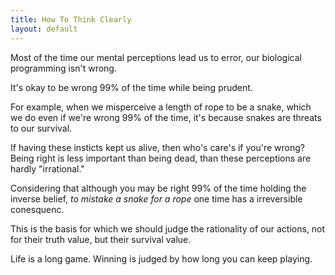 ```yaml
---
title: How To Think Clearly
layout: default
---
```


Most of the time our mental perceptions lead us to error,
our biological programming isn't wrong. 

It's okay to be wrong 99% of the time while being prudent. 

For example, when we misperceive a length of rope to be a snake, which
we do even if we\'re wrong 99% of the time, it\'s because snakes are
threats to our survival.

If having these insticts kept us alive, then who\'s care\'s if you\'re
wrong? Being right is less important than being dead, than these perceptions are hardly \"irrational.\"


Considering that although you may be right 99% of the time holding the
inverse belief, *to mistake a snake for a rope* one time has a
irreversible conesquenc.

This is the basis for which we should judge the rationality of our
actions, not for their truth value, but their survival value.

Life is a long game. Winning is judged by how long you can keep playing.
